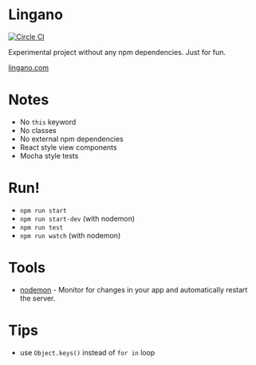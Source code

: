 # Lingano

[![Circle CI](https://circleci.com/gh/JakubMrozek/lingano.svg?style=svg)](https://circleci.com/gh/JakubMrozek/lingano)

Experimental project without any npm dependencies. Just for fun.

[lingano.com](http://www.lingano.com)


# Notes

* No `this` keyword
* No classes
* No external npm dependencies
* React style view components
* Mocha style tests


# Run!

* `npm run start`
* `npm run start-dev` (with nodemon)
* `npm run test`
* `npm run watch` (with nodemon)


# Tools

* [nodemon](https://github.com/remy/nodemon) - Monitor for changes in your app and automatically restart the server.


# Tips

* use `Object.keys()` instead of `for in` loop
